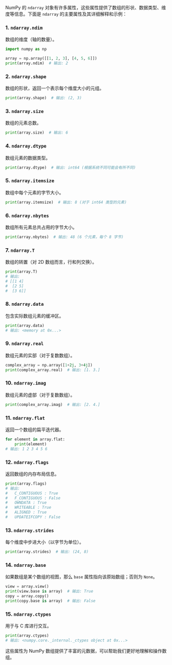 NumPy 的 `ndarray` 对象有许多属性，这些属性提供了数组的形状、数据类型、维度等信息。下面是 `ndarray` 的主要属性及其详细解释和示例：

### 1. `ndarray.ndim`
数组的维度（轴的数量）。

```python
import numpy as np

array = np.array([[1, 2, 3], [4, 5, 6]])
print(array.ndim)  # 输出: 2
```

### 2. `ndarray.shape`
数组的形状，返回一个表示每个维度大小的元组。

```python
print(array.shape)  # 输出: (2, 3)
```

### 3. `ndarray.size`
数组的元素总数。

```python
print(array.size)  # 输出: 6
```

### 4. `ndarray.dtype`
数组元素的数据类型。

```python
print(array.dtype)  # 输出: int64 (根据系统不同可能会有所不同)
```

### 5. `ndarray.itemsize`
数组中每个元素的字节大小。

```python
print(array.itemsize)  # 输出: 8 (对于 int64 类型的元素)
```

### 6. `ndarray.nbytes`
数组所有元素总共占用的字节大小。

```python
print(array.nbytes)  # 输出: 48 (6 个元素，每个 8 字节)
```

### 7. `ndarray.T`
数组的转置（对 2D 数组而言，行和列交换）。

```python
print(array.T)
# 输出:
# [[1 4]
#  [2 5]
#  [3 6]]
```

### 8. `ndarray.data`
包含实际数组元素的缓冲区。

```python
print(array.data)
# 输出: <memory at 0x...>
```

### 9. `ndarray.real`
数组元素的实部（对于复数数组）。

```python
complex_array = np.array([1+2j, 3+4j])
print(complex_array.real)  # 输出: [1. 3.]
```

### 10. `ndarray.imag`
数组元素的虚部（对于复数数组）。

```python
print(complex_array.imag)  # 输出: [2. 4.]
```

### 11. `ndarray.flat`
返回一个数组的扁平迭代器。

```python
for element in array.flat:
    print(element)
# 输出: 1 2 3 4 5 6
```

### 12. `ndarray.flags`
返回数组的内存布局信息。

```python
print(array.flags)
# 输出:
#   C_CONTIGUOUS : True
#   F_CONTIGUOUS : False
#   OWNDATA : True
#   WRITEABLE : True
#   ALIGNED : True
#   UPDATEIFCOPY : False
```

### 13. `ndarray.strides`
每个维度中步进大小（以字节为单位）。

```python
print(array.strides)  # 输出: (24, 8)
```

### 14. `ndarray.base`
如果数组是某个数组的视图，那么 `base` 属性指向该原始数组；否则为 `None`。

```python
view = array.view()
print(view.base is array)  # 输出: True
copy = array.copy()
print(copy.base is array)  # 输出: False
```

### 15. `ndarray.ctypes`
用于与 C 库进行交互。

```python
print(array.ctypes)
# 输出: <numpy.core._internal._ctypes object at 0x...>
```

这些属性为 NumPy 数组提供了丰富的元数据，可以帮助我们更好地理解和操作数组。